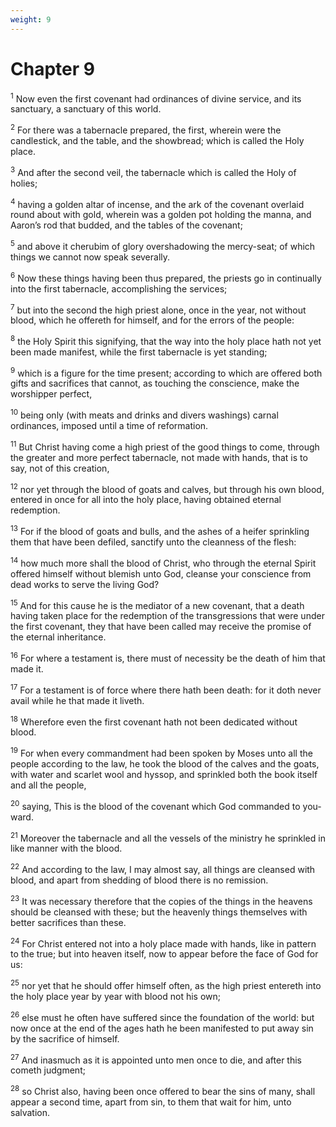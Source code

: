 ```yaml
---
weight: 9
---
```


# Chapter 9

<sup>1</sup> Now even the first covenant had ordinances of divine service, and its sanctuary, a sanctuary of this world. 

<sup>2</sup> For there was a tabernacle prepared, the first, wherein were the candlestick, and the table, and the showbread; which is called the Holy place. 

<sup>3</sup> And after the second veil, the tabernacle which is called the Holy of holies; 

<sup>4</sup> having a golden altar of incense, and the ark of the covenant overlaid round about with gold, wherein was a golden pot holding the manna, and Aaron’s rod that budded, and the tables of the covenant; 

<sup>5</sup> and above it cherubim of glory overshadowing the mercy-seat; of which things we cannot now speak severally. 

<sup>6</sup> Now these things having been thus prepared, the priests go in continually into the first tabernacle, accomplishing the services; 

<sup>7</sup> but into the second the high priest alone, once in the year, not without blood, which he offereth for himself, and for the errors of the people: 

<sup>8</sup> the Holy Spirit this signifying, that the way into the holy place hath not yet been made manifest, while the first tabernacle is yet standing; 

<sup>9</sup> which is a figure for the time present; according to which are offered both gifts and sacrifices that cannot, as touching the conscience, make the worshipper perfect, 

<sup>10</sup> being only (with meats and drinks and divers washings) carnal ordinances, imposed until a time of reformation. 

<sup>11</sup> But Christ having come a high priest of the good things to come, through the greater and more perfect tabernacle, not made with hands, that is to say, not of this creation, 

<sup>12</sup> nor yet through the blood of goats and calves, but through his own blood, entered in once for all into the holy place, having obtained eternal redemption. 

<sup>13</sup> For if the blood of goats and bulls, and the ashes of a heifer sprinkling them that have been defiled, sanctify unto the cleanness of the flesh: 

<sup>14</sup> how much more shall the blood of Christ, who through the eternal Spirit offered himself without blemish unto God, cleanse your conscience from dead works to serve the living God? 

<sup>15</sup> And for this cause he is the mediator of a new covenant, that a death having taken place for the redemption of the transgressions that were under the first covenant, they that have been called may receive the promise of the eternal inheritance. 

<sup>16</sup> For where a testament is, there must of necessity be the death of him that made it. 

<sup>17</sup> For a testament is of force where there hath been death: for it doth never avail while he that made it liveth. 

<sup>18</sup> Wherefore even the first covenant hath not been dedicated without blood. 

<sup>19</sup> For when every commandment had been spoken by Moses unto all the people according to the law, he took the blood of the calves and the goats, with water and scarlet wool and hyssop, and sprinkled both the book itself and all the people, 

<sup>20</sup> saying, This is the blood of the covenant which God commanded to you-ward. 

<sup>21</sup> Moreover the tabernacle and all the vessels of the ministry he sprinkled in like manner with the blood. 

<sup>22</sup> And according to the law, I may almost say, all things are cleansed with blood, and apart from shedding of blood there is no remission. 

<sup>23</sup> It was necessary therefore that the copies of the things in the heavens should be cleansed with these; but the heavenly things themselves with better sacrifices than these. 

<sup>24</sup> For Christ entered not into a holy place made with hands, like in pattern to the true; but into heaven itself, now to appear before the face of God for us: 

<sup>25</sup> nor yet that he should offer himself often, as the high priest entereth into the holy place year by year with blood not his own; 

<sup>26</sup> else must he often have suffered since the foundation of the world: but now once at the end of the ages hath he been manifested to put away sin by the sacrifice of himself. 

<sup>27</sup> And inasmuch as it is appointed unto men once to die, and after this cometh judgment; 

<sup>28</sup> so Christ also, having been once offered to bear the sins of many, shall appear a second time, apart from sin, to them that wait for him, unto salvation. 


